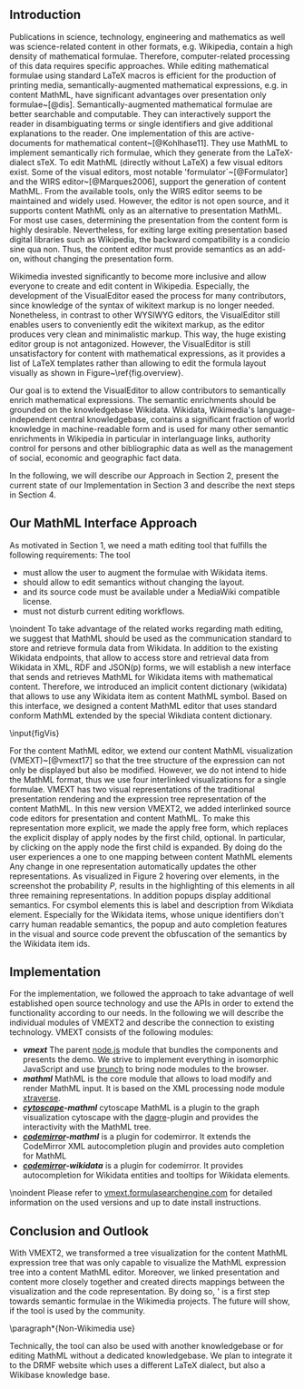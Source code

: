 ## Introduction

Publications in science, technology, engineering and mathematics as well was science-related content in other formats, e.g. Wikipedia, contain a high density of mathematical formulae.
Therefore, computer-related processing of this data requires specific approaches.
While editing mathematical formulae using standard LaTeX macros is efficient for the production of printing media, semantically-augmented mathematical expressions, e.g. in content MathML, have significant advantages over presentation only formulae~[@dis].
Semantically-augmented mathematical formulae are better searchable and computable.
They can interactively support the reader in disambiguating terms or single identifiers and give additional explanations to the reader.
One implementation of this are active-documents for mathematical content~[@Kohlhase11].
They use MathML to implement semantically rich formulae, which they generate from the LaTeX-dialect sTeX.
To edit MathML (directly without LaTeX) a few visual editors exist.
Some of the visual editors, most notable 'formulator`~[@Formulator] and the WIRS editor~[@Marques2006], support the generation of content MathML.
From the available tools, only the WIRS editor seems to be maintained and widely used.
However, the editor is not open source, and it supports content MathML only as an alternative to presentation MathML.
For most use cases, determining the presentation from the content form is highly desirable.
Nevertheless, for exiting large exiting presentation based digital libraries such as Wikipedia, the backward compatibility is a condicio sine qua non.
Thus, the content editor must provide semantics as an add-on, without changing the presentation form.


Wikimedia invested significantly to become more inclusive and allow everyone to create and edit content in Wikipedia.
Especially, the development of the VisualEditor eased the process for many contributors, since knowledge of the syntax of wikitext markup is no longer needed.
Nonetheless, in contrast to other WYSIWYG editors, the VisualEditor still enables users to  conveniently edit the wikitext markup, as the editor produces very clean and minimalistic markup.
This way, the huge existing editor group is not antagonized.
However, the VisualEditor is still unsatisfactory for content with mathematical expressions, as it provides a list of LaTeX templates rather than allowing to edit the formula layout visually as shown in Figure~\ref{fig.overview}.

Our goal is to extend the VisualEditor to allow contributors to semantically enrich mathematical expressions.
The semantic enrichments should be grounded on the knowledgebase Wikidata.
Wikidata, Wikimedia's language-independent central knowledgebase, contains a significant fraction of world knowledge in machine-readable form and is used for many other semantic enrichments in Wikipedia in particular in interlanguage links, authority control for persons and other bibliographic data as well as the management of social, economic and geographic fact data.

 
In the following, we will describe our Approach in Section 2, present the current state of our Implementation in Section 3 and describe the next steps in Section 4.

## Our MathML Interface Approach

As motivated in Section 1, we need a math editing tool that fulfills the following requirements: The tool
                              
  * must allow the user to augment the formulae with Wikidata items.
  * should allow to edit semantics without changing the layout.
  * and its source code must be available under a MediaWiki compatible license.
  * must not disturb current editing workflows.

  
\noindent To take advantage of the related works regarding math editing, we suggest that MathML should be used as the communication standard to store and retrieve formula data from Wikidata.
In addition to the existing Wikidata endpoints, that allow to access store and retrieval data from Wikidata in XML, RDF and JSON(p) forms, we will establish a new interface that sends and retrieves MathML for Wikidata items with mathematical content.
Therefore, we introduced an implicit content dictionary (wikidata) that allows to use any Wikidata item as content MathML symbol.
Based on this interface, we designed a content MathML editor that uses standard conform MathML extended by the special Wikdiata content dictionary.

\input{figVis}


For the content MathML editor, we extend our content MathML visualization (VMEXT)~[@vmext17] so that the tree structure of the expression can not only be displayed but also be modified.
However, we do not intend to hide the MathML format, thus we use four interlinked visualizations for a single formulae.
VMEXT has two visual representations of the traditional presentation rendering and the expression tree representation of the content MathML.
In this new version VMEXT2, we added interlinked source code editors for presentation and content MathML.
To make this representation more explicit, we made the apply free form, which replaces the explicit display of apply nodes by the first child, optional.
In particular, by clicking on the apply node the first child is expanded.
By doing do the user experiences a one to one mapping between content MathML elements  
Any change in one representation automatically updates the other representations.
As visualized in Figure 2 hovering over elements, in the screenshot the probability $P$, results in the highlighting of this elements in all three remaining representations.
In addition popups display additional semantics.
For csymbol elements this is label and description from Wikdiata element.
Especially for the Wikidata items, whose unique identifiers don't carry human readable semantics, the popup and auto completion features in the visual and source code prevent the obfuscation of the semantics by the Wikidata item ids.


## Implementation

For the implementation, we followed the approach to take advantage of well established open source technology and use the APIs in order to extend the functionality according to our needs.
In the following we will describe the individual modules of VMEXT2 and describe the connection to existing technology.
VMEXT consists of the following modules:

* ***vmext*** The parent [node.js](https://nodejs.org) module that bundles the components and presents the demo. We strive to implement everything in isomorphic JavaScript and use [brunch](https://brunch.io) to bring node modules to the browser. 
* ***mathml*** MathML is the core  module that allows to load modify and render MathML input. It is based on the XML processing node module [xtraverse](https://www.npmjs.com/package/xtraverse).
* ***[cytoscape](https://js.cytoscape.org/)-mathml*** cytoscape MathML is a plugin to the graph visualization cytoscape with the [dagre](http://doi.org/10.5281/zenodo.1211727)-plugin and provides the interactivity with the MathML tree.
* ***[codemirror](http://codemirror.net/)-mathml*** is a plugin for codemirror. It extends the CodeMirror XML autocompletion plugin and provides auto completion for MathML
* ***[codemirror](http://codemirror.net/)-wikidata*** is a plugin for codemirror. It provides autocompletion for Wikidata entities and tooltips for Wikidata elements.

 

\noindent Please refer to [vmext.formulasearchengine.com](https://vmext.formulasearchengine.com) for detailed information on the used versions and up to date install instructions.

## Conclusion and Outlook

With VMEXT2, we transformed a tree visualization for the content MathML expression tree that was only capable to visualize the MathML expression tree into a content MathML editor.
Moreover, we linked presentation and content more closely together and created directs mappings between the visualization and the code representation. 
By doing so, ' is a first step towards semantic formulae in the Wikimedia projects.
The future will show, if the tool is used by the community.

\paragraph*{Non-Wikimedia use}

Technically, the tool can also be used with another knowledgebase or for editing MathML without a dedicated knowledgebase.
We plan to integrate it to the DRMF website which uses a different LaTeX dialect, but also a Wikibase knowledge base.
